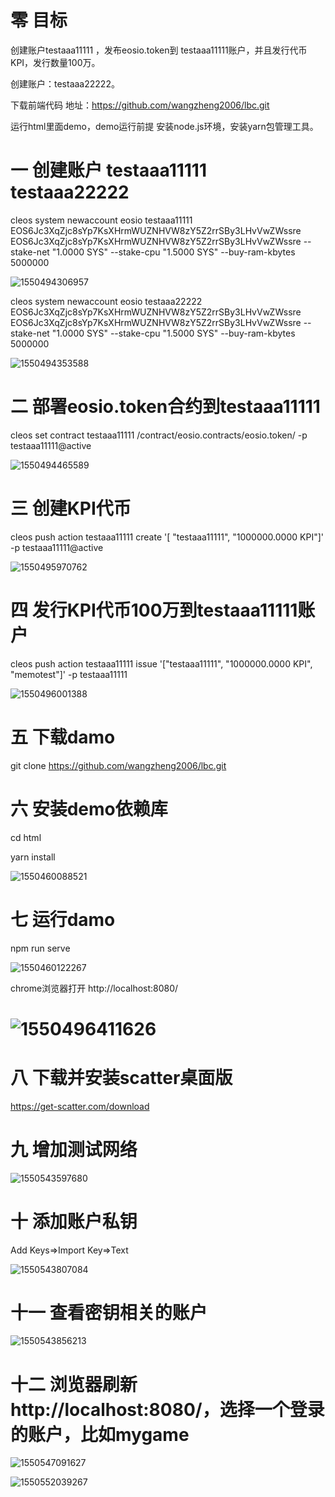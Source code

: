 # 零 目标

创建账户testaaa11111 ，发布eosio.token到 testaaa11111账户，并且发行代币KPI，发行数量100万。

创建账户：testaaa22222。

下载前端代码 地址：<https://github.com/wangzheng2006/lbc.git>

运行html里面demo，demo运行前提 安装node.js环境，安装yarn包管理工具。



# 一 创建账户 testaaa11111  testaaa22222

cleos system newaccount eosio testaaa11111   EOS6Jc3XqZjc8sYp7KsXHrmWUZNHVW8zY5Z2rrSBy3LHvVwZWssre EOS6Jc3XqZjc8sYp7KsXHrmWUZNHVW8zY5Z2rrSBy3LHvVwZWssre --stake-net "1.0000 SYS" --stake-cpu "1.5000 SYS" --buy-ram-kbytes 5000000

![1550494306957](assets/1550494306957.png)



cleos system newaccount eosio testaaa22222 EOS6Jc3XqZjc8sYp7KsXHrmWUZNHVW8zY5Z2rrSBy3LHvVwZWssre EOS6Jc3XqZjc8sYp7KsXHrmWUZNHVW8zY5Z2rrSBy3LHvVwZWssre --stake-net "1.0000 SYS" --stake-cpu "1.5000 SYS" --buy-ram-kbytes 5000000

![1550494353588](assets/1550494353588.png)

# 二 部署eosio.token合约到testaaa11111

cleos set contract testaaa11111 /contract/eosio.contracts/eosio.token/ -p testaaa11111@active

![1550494465589](assets/1550494465589.png)

# 三 创建KPI代币

cleos push action testaaa11111 create '[ "testaaa11111", "1000000.0000 KPI"]' -p testaaa11111@active

![1550495970762](assets/1550495970762.png)



# 四 发行KPI代币100万到testaaa11111账户

cleos push action testaaa11111 issue '["testaaa11111", "1000000.0000 KPI", "memotest"]' -p testaaa11111

![1550496001388](assets/1550496001388.png)



# 五 下载damo

git clone https://github.com/wangzheng2006/lbc.git



# 六 安装demo依赖库

cd html

yarn install

![1550460088521](assets/1550460088521.png)



# 七 运行damo

npm run serve

![1550460122267](assets/1550460122267.png)

chrome浏览器打开 http://localhost:8080/

# ![1550496411626](assets/1550496411626.png)



# 八 下载并安装scatter桌面版

https://get-scatter.com/download



# 九 增加测试网络

![1550543597680](assets/1550543597680.png)



# 十 添加账户私钥

Add Keys=>Import Key=>Text

![1550543807084](assets/1550543807084.png)



# 十一 查看密钥相关的账户

![1550543856213](assets/1550543856213.png)

# 十二 浏览器刷新 http://localhost:8080/，选择一个登录的账户，比如mygame

![1550547091627](assets/1550547091627.png)

![1550552039267](assets/1550552039267.png)